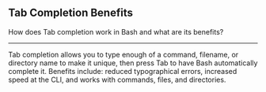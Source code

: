 ## Tab Completion Benefits

How does Tab completion work in Bash and what are its benefits?

---

Tab completion allows you to type enough of a command, filename, or directory name to make it unique, then press Tab to have Bash automatically complete it. Benefits include: reduced typographical errors, increased speed at the CLI, and works with commands, files, and directories.

